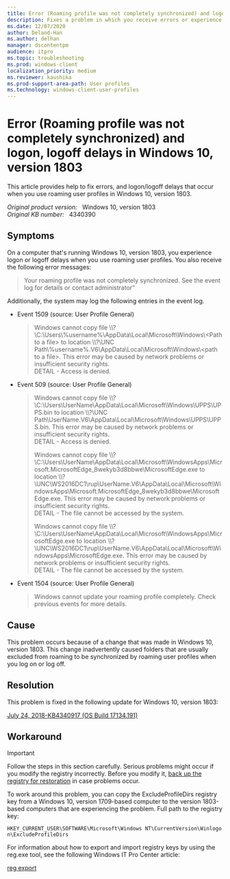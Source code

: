 ```yaml
---
title: Error (Roaming profile was not completely synchronized) and logon, logoff delays in Windows 10, version 1803
description: Fixes a problem in which you receive errors or experience logon/logoff delays when you use roaming user profiles.
ms.date: 12/07/2020
author: Deland-Han
ms.author: delhan
manager: dscontentpm
audience: itpro
ms.topic: troubleshooting
ms.prod: windows-client
localization_priority: medium
ms.reviewer: kaushika
ms.prod-support-area-path: User profiles
ms.technology: windows-client-user-profiles
---
```

# Error (Roaming profile was not completely synchronized) and logon, logoff delays in Windows 10, version 1803

This article provides help to fix errors, and logon/logoff delays that occur when you use roaming user profiles in Windows 10, version 1803.

_Original product version:_ &nbsp; Windows 10, version 1803  
_Original KB number:_ &nbsp; 4340390

## Symptoms

On a computer that's running Windows 10, version 1803, you experience logon or logoff delays when you use roaming user profiles. You also receive the following error messages:

> Your roaming profile was not completely synchronized. See the event log for details or contact administrator"

Additionally, the system may log the following entries in the event log.

- Event 1509 (source: User Profile General)

    > Windows cannot copy file \\\\?\\C:\\Users\\%username%\\AppData\\Local\\Microsoft\\Windows\\\<Path to a file> to location \\\\?\\UNC Path\\%username%.V6\\AppData\\Local\\Microsoft\\Windows\\\<path to a file>. This error may be caused by network problems or insufficient security rights.  
    DETAIL - Access is denied.

- Event 509 (source: User Profile General)

    > Windows cannot copy file \\\\?\\C:\\Users\\UserName\\AppData\\Local\\Microsoft\\Windows\\UPPS\\UPPS.bin to location \\\\?\\UNC Path\\UserName.V6\\AppData\\Local\\Microsoft\\Windows\\UPPS\\UPPS.bin. This error may be caused by network problems or insufficient security rights.  
    DETAIL - Access is denied.
    >
    > Windows cannot copy file \\\\?\\C:\\Users\\UserName\\AppData\\Local\\Microsoft\\WindowsApps\\Microsoft.MicrosoftEdge_8wekyb3d8bbwe\\MicrosoftEdge.exe to location \\\\?\\UNC\\WS2016DC1\\rup\\UserName.V6\\AppData\\Local\\Microsoft\\WindowsApps\\Microsoft.MicrosoftEdge_8wekyb3d8bbwe\MicrosoftEdge.exe. This error may be caused by network problems or insufficient security rights.  
    DETAIL - The file cannot be accessed by the system.
    >
    > Windows cannot copy file \\\\?\\C:\\Users\\UserName\\AppData\\Local\\Microsoft\\WindowsApps\\MicrosoftEdge.exe to location \\\\?\\UNC\\WS2016DC1\\rup\\UserName.V6\\AppData\\Local\\Microsoft\\WindowsApps\\MicrosoftEdge.exe. This error may be caused by network problems or insufficient security rights.  
    DETAIL - The file cannot be accessed by the system.

- Event 1504 (source: User Profile General)

    > Windows cannot update your roaming profile completely. Check previous events for more details.

## Cause

This problem occurs because of a change that was made in Windows 10, version 1803. This change inadvertently caused folders that are usually excluded from roaming to be synchronized by roaming user profiles when you log on or log off.

## Resolution

This problem is fixed in the following update for Windows 10, version 1803:

[July 24, 2018-KB4340917 (OS Build 17134.191)](https://support.microsoft.com/help/4340917)

## Workaround

> [!IMPORTANT]
> Follow the steps in this section carefully. Serious problems might occur if you modify the registry incorrectly. Before you modify it, [back up the registry for restoration](https://support.microsoft.com/help/322756) in case problems occur.

To work around this problem, you can copy the ExcludeProfileDirs registry key from a Windows 10, version 1709-based computer to the version 1803-based computers that are experiencing the problem. Full path to the registry key:

`HKEY_CURRENT_USER\SOFTWARE\Microsoft\Windows NT\CurrentVersion\Winlogon\ExcludeProfileDirs`

For information about how to export and import registry keys by using the reg.exe tool, see the following Windows IT Pro Center article:

[reg export](/windows-server/administration/windows-commands/reg-export)
